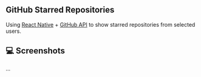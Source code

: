 ## GitHub Starred Repositories

Using [React Native](https://reactnative.dev/) + [GitHub API](https://developer.github.com/v3/) to show starred repositories from selected users.

## 💻 Screenshots
 
...
